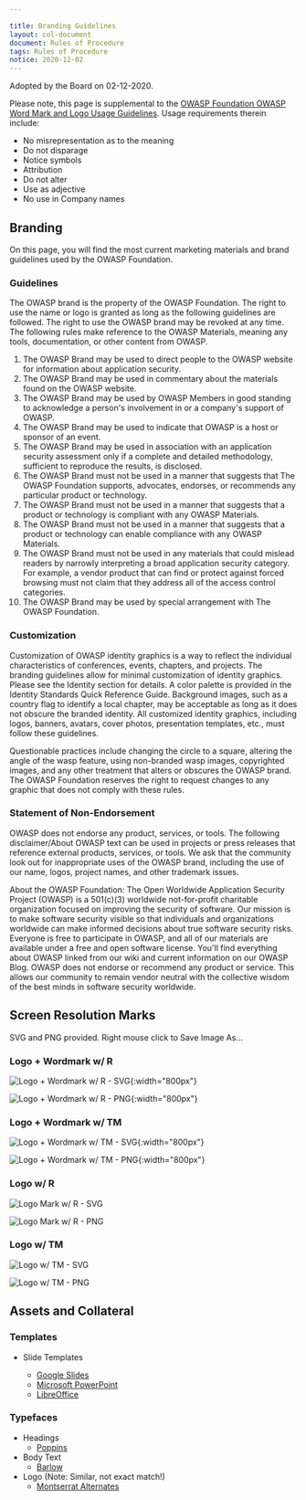 ```yaml
---

title: Branding Guidelines
layout: col-document
document: Rules of Procedure
tags: Rules of Procedure
notice: 2020-12-02
---
```


Adopted by the Board on 02-12-2020.

Please note, this page is supplemental to the [OWASP Foundation OWASP Word Mark and Logo Usage Guidelines](/www-policy/operational/mark-usage-guidelines). Usage requirements therein include:

- No misrepresentation as to the meaning
- Do not disparage
- Notice symbols
- Attribution
- Do not alter
- Use as adjective
- No use in Company names

## Branding

On this page, you will find the most current marketing materials and brand guidelines used by the OWASP Foundation.

### Guidelines

The OWASP brand is the property of the OWASP Foundation. The right to use the name or logo is granted as long as the following guidelines are followed. The right to use the OWASP brand may be revoked at any time. The following rules make reference to the OWASP Materials, meaning any tools, documentation, or other content from OWASP.

1. The OWASP Brand may be used to direct people to the OWASP website for information about application security.
2. The OWASP Brand may be used in commentary about the materials found on the OWASP website.
3. The OWASP Brand may be used by OWASP Members in good standing to acknowledge a person's involvement in or a company's support of OWASP.
4. The OWASP Brand may be used to indicate that OWASP is a host or sponsor of an event.
5. The OWASP Brand may be used in association with an application security assessment only if a complete and detailed methodology, sufficient to reproduce the results, is disclosed.
6. The OWASP Brand must not be used in a manner that suggests that The OWASP Foundation supports, advocates, endorses, or recommends any particular product or technology.
7. The OWASP Brand must not be used in a manner that suggests that a product or technology is compliant with any OWASP Materials.
8. The OWASP Brand must not be used in a manner that suggests that a product or technology can enable compliance with any OWASP Materials.
9. The OWASP Brand must not be used in any materials that could mislead readers by narrowly interpreting a broad application security category. For example, a vendor product that can find or protect against forced browsing must not claim that they address all of the access control categories.
10. The OWASP Brand may be used by special arrangement with The OWASP Foundation.

### Customization

Customization of OWASP identity graphics is a way to reflect the individual characteristics of conferences, events, chapters, and projects. The branding guidelines allow for minimal customization of identity graphics. Please see the Identity section for details. A color palette is provided in the Identity Standards Quick Reference Guide. Background images, such as a country flag to identify a local chapter, may be acceptable as long as it does not obscure the branded identity. All customized identity graphics, including logos, banners, avatars, cover photos, presentation templates, etc., must follow these guidelines.

Questionable practices include changing the circle to a square, altering the angle of the wasp feature, using non-branded wasp images, copyrighted images, and any other treatment that alters or obscures the OWASP brand. The OWASP Foundation reserves the right to request changes to any graphic that does not comply with these rules.

### Statement of Non-Endorsement

OWASP does not endorse any product, services, or tools. The following disclaimer/About OWASP text can be used in projects or press releases that reference external products, services, or tools. We ask that the community look out for inappropriate uses of the OWASP brand, including the use of our name, logos, project names, and other trademark issues.

About the OWASP Foundation: The Open Worldwide Application Security Project (OWASP) is a 501(c)(3) worldwide not-for-profit charitable organization focused on improving the security of software. Our mission is to make software security visible so that individuals and organizations worldwide can make informed decisions about true software security risks. Everyone is free to participate in OWASP, and all of our materials are available under a free and open software license. You'll find everything about OWASP linked from our wiki and current information on our OWASP Blog. OWASP does not endorse or recommend any product or service. This allows our community to remain vendor neutral with the collective wisdom of the best minds in software security worldwide.

## Screen Resolution Marks

SVG and PNG provided. Right mouse click to Save Image As...

### Logo + Wordmark w/ R

![Logo + Wordmark w/ R - SVG](/www-policy/assets/images/OWASP_Logo_Black_R.svg){:width="800px"}

![Logo + Wordmark w/ R - PNG](/www-policy/assets/images/OWASP_Logo_Black_R.png){:width="800px"}

### Logo + Wordmark w/ TM

![Logo + Wordmark w/ TM - SVG](/www-policy/assets/images/OWASP_Logo_Black_TM.svg){:width="800px"}

![Logo + Wordmark w/ TM - PNG](/www-policy/assets/images/OWASP_Logo_Black_TM.png){:width="800px"}

### Logo w/ R

![Logo Mark w/ R - SVG](/www-policy/assets/images/OWASP_Icon_Black_R.svg)

![Logo Mark w/ R - PNG](/www-policy/assets/images/OWASP_Icon_Black_R.png)

### Logo w/ TM

![Logo w/ TM - SVG](/www-policy/assets/images/OWASP_Icon_Black_TM.svg)

![Logo w/ TM - PNG](/www-policy/assets/images/OWASP_Icon_Black_TM.png)

## Assets and Collateral

### Templates

- Slide Templates

  - [Google Slides](https://docs.google.com/presentation/d/1Z3Sq6yWLojXPZBirQm7Sdlckz37oXpcezQXeDoyxbPk/edit?usp=sharing)
  - [Microsoft PowerPoint](/www-policy/assets/files/OWASP%20Slide%20Template.potx)
  - [LibreOffice](/www-policy/assets/files/OWASP%20Slide%20Template.otp)

### Typefaces

- Headings
  - [Poppins](https://fonts.google.com/specimen/Poppins?query=poppins)
- Body Text
  - [Barlow](https://fonts.google.com/specimen/Barlow?query=barlow)
- Logo (Note: Similar, not exact match!)
  - [Montserrat Alternates](https://fonts.google.com/specimen/Montserrat+Alternates)
